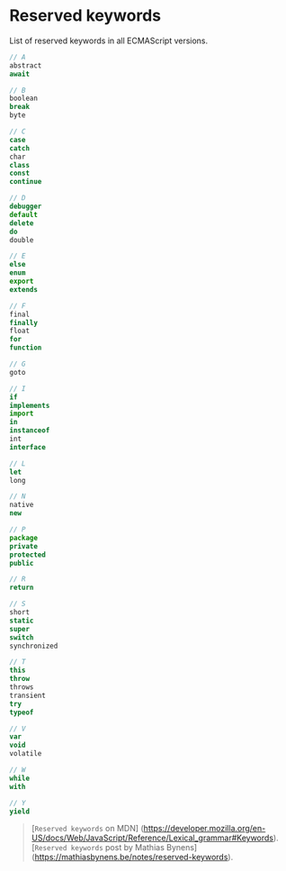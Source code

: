 # Reserved keywords

List of reserved keywords in all ECMAScript versions.

```js
// A
abstract
await

// B
boolean
break
byte

// C
case
catch
char
class
const
continue

// D
debugger
default
delete
do
double

// E
else
enum
export
extends

// F
final
finally
float
for
function

// G
goto

// I
if
implements
import
in
instanceof
int
interface

// L
let
long

// N
native
new

// P
package
private
protected
public

// R
return

// S
short
static
super
switch
synchronized

// T
this
throw
throws
transient
try
typeof

// V
var
void
volatile

// W
while
with

// Y
yield
```

> [`Reserved keywords` on MDN]
(https://developer.mozilla.org/en-US/docs/Web/JavaScript/Reference/Lexical_grammar#Keywords).  
> [`Reserved keywords` post by Mathias Bynens]
(https://mathiasbynens.be/notes/reserved-keywords).
